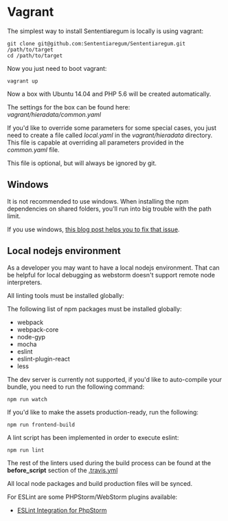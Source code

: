 # Vagrant

The simplest way to install Sententiaregum is locally is using vagrant:

    git clone git@github.com:Sententiaregum/Sententiaregum.git /path/to/target
    cd /path/to/target

Now you just need to boot vagrant:

    vagrant up

Now a box with Ubuntu 14.04 and PHP 5.6 will be created automatically.

The settings for the box can be found here: *vagrant/hieradata/common.yaml*

If you'd like to override some parameters for some special cases, you just need to create a file called *local.yaml* in the *vagrant/hieradata* directory.
This file is capable at overriding all parameters provided in the *common.yaml* file.

This file is optional, but will always be ignored by git.

## Windows

It is not recommended to use windows. When installing the npm dependencies on shared folders, you'll run into big trouble with the path limit.

If you use windows, [this blog post helps you to fix that issue](https://harvsworld.com/2015/how-to-fix-npm-install-errors-on-vagrant-on-windows-because-the-paths-are-too-long/).

## Local nodejs environment

As a developer you may want to have a local nodejs environment. That can be helpful for local debugging as webstorm doesn't support remote node interpreters.

All linting tools must be installed globally:

The following list of npm packages must be installed globally:

- webpack
- webpack-core
- node-gyp
- mocha
- eslint
- eslint-plugin-react
- less

The dev server is currently not supported, if you'd like to auto-compile your bundle, you need to run the following command:

    npm run watch

If you'd like to make the assets production-ready, run the following:

    npm run frontend-build

A lint script has been implemented in order to execute eslint:

    npm run lint

The rest of the linters used during the build process can be found at the __before_script__ section of the [.travis.yml](https://github.com/Sententiaregum/Sententiaregum/blob/master/.travis.yml)

All local node packages and build production files will be synced.

For ESLint are some PHPStorm/WebStorm plugins available:

- [ESLint Integration for PhpStorm](https://plugins.jetbrains.com/plugin/7494)
